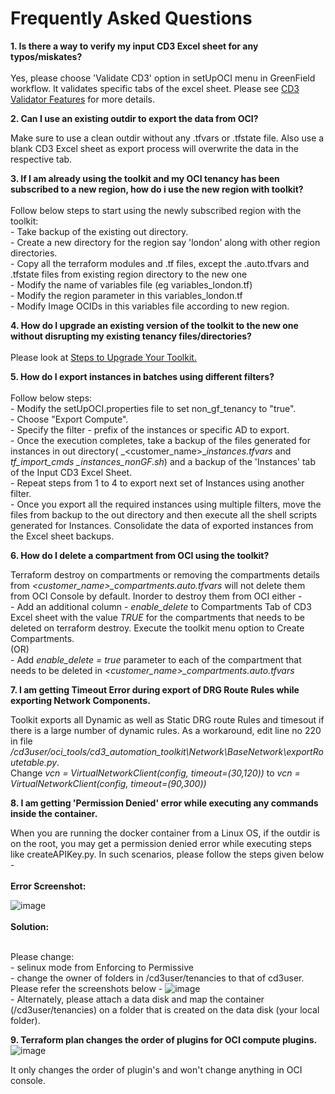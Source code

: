 # Frequently Asked Questions
 
**1. Is there a way to verify my input CD3 Excel sheet for any typos/miskates?**
<br>   
 	   Yes, please choose 'Validate CD3' option in setUpOCI menu in GreenField workflow. It validates specific tabs of the excel sheet. Please see
 	   [CD3 Validator Features](/cd3_automation_toolkit/documentation/user_guide/learn_more/SupportForCD3Validator.md#support-for-cd3-validator) for more          details.

**2. Can I use an existing outdir to export the data from OCI?**
<br> 

   Make sure to use a clean outdir without any .tfvars or .tfstate file. Also use a blank CD3 Excel sheet as export process will overwrite the data in the    respective tab.

**3. If I am already using the toolkit and my OCI tenancy has been subscribed to a new region, how do i use the new region with toolkit?**
<br>  
Follow below steps to start using the newly subscribed region with the toolkit:
<br>           - Take backup of the existing out directory.
<br>           - Create a new directory for the region say 'london' along with other region directories.
<br>           - Copy all the terraform modules and .tf files, except the .auto.tfvars and .tfstate files from existing region directory to the new one
<br>           - Modify the name of variables file (eg variables_london.tf)
<br>           - Modify the region parameter in this variables_london.tf
<br>           - Modify Image OCIDs in this variables file according to new region.


**4. How do I upgrade an existing version of the toolkit to the new one without disrupting my existing tenancy files/directories?**
<br>  
Please look at [Steps to Upgrade Your Toolkit.](/cd3_automation_toolkit/documentation/user_guide/Upgrade_Toolkit.md#steps-to-upgrade-your-toolkit-for-existing-customers)

**5. How do I export instances in batches using different filters?**
<br>  
Follow below steps:
<br>          - Modify the setUpOCI.properties file to set non_gf_tenancy to "true".
<br>          - Choose "Export Compute".
<br>          - Specify the filter - prefix of the instances or specific AD to export.
<br>          - Once the execution completes, take a backup of the files generated for instances in out directory( _<customer\_name>\__instances.tfvars_ and _tf\_import\_cmds \_instances\_nonGF.sh_) and a backup of the 'Instances' tab of the Input CD3 Excel Sheet.
<br>          - Repeat steps from 1 to 4 to export next set of Instances using another filter.
<br>          - Once you export all the required instances using multiple filters, move the files from backup to the out directory and then execute all the shell scripts generated for Instances. Consolidate the data of exported instances from the Excel sheet backups.



**6. How do I delete a compartment from OCI using the toolkit?**
<br>

Terraform destroy on compartments or removing the compartments details from _<customer\_name>\_compartments.auto.tfvars_ will not delete them from OCI Console by default. Inorder to destroy them from OCI either - 
<br>           - Add an additional column - _enable\_delete_ to Compartments Tab of CD3 Excel sheet with the value _TRUE_ for the compartments that needs to be deleted on terraform destroy. Execute the toolkit menu option to Create Compartments.</li>
  <br>(OR)
<br>           - Add _enable\_delete = true_ parameter to each of the compartment that needs to be deleted in _<customer\_name>\_compartments.auto.tfvars_
 

**7. I am getting Timeout Error during export of DRG Route Rules while exporting Network Components.**
<br>

Toolkit exports all Dynamic as well as Static DRG route Rules and timesout if there is a large number of dynamic rules. As a workaround, edit line no 220 in file  _/cd3user/oci\_tools/cd3\_automation\_toolkit\Network\BaseNetwork\exportRoutetable.py_. <br>
Change _vcn = VirtualNetworkClient(config, timeout=(30,120))_ to _vcn = VirtualNetworkClient(config, timeout=(90,300))_

**8. I am getting 'Permission Denied' error while executing any commands inside the container.**
<br> 

When you are running the docker container from a Linux OS, if the outdir is on the root, you may get a permission denied error while executing steps like createAPIKey.py. In such scenarios, please follow the steps given below -
<br><br>**Error Screenshot:**

![image](https://user-images.githubusercontent.com/103508105/215454472-2367c5d5-2dce-4248-a7fd-c57f1104267e.png)
<br><br>**Solution:**

<br>Please change:
<br>           - selinux mode from Enforcing to Permissive
<br>           - change the owner of folders in /cd3user/tenancies to that of cd3user. 
Please refer the screenshots below -
![image](https://user-images.githubusercontent.com/103508105/215455637-4bcaac18-269d-4029-b273-2214b719563f.png)
<br>           - Alternately, please attach a data disk and map the container (/cd3user/tenancies) on a folder that is created on the data disk (your local folder).


**9. Terraform plan changes the order of plugins for OCI compute plugins.**
![image](https://github.com/oracle-devrel/cd3-automation-toolkit/assets/103548537/4879d074-6353-4de8-83e0-7cf4b61c8cad)

It only changes the order of plugin's and won't change anything in OCI console.
<br> 
